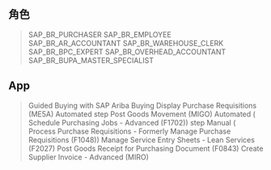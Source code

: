 ## 角色
> SAP_BR_PURCHASER
> SAP_BR_EMPLOYEE
> SAP_BR_AR_ACCOUNTANT
> SAP_BR_WAREHOUSE_CLERK
> SAP_BR_BPC_EXPERT
> SAP_BR_OVERHEAD_ACCOUNTANT
> SAP_BR_BUPA_MASTER_SPECIALIST
## App
> Guided Buying with SAP Ariba Buying
> Display Purchase Requisitions (ME5A)
> Automated step
> Post Goods Movement (MIGO)
> Automated ( Schedule Purchasing Jobs - Advanced (F1702)) step
> Manual ( Process Purchase Requisitions - Formerly Manage Purchase Requisitions (F1048))
> Manage Service Entry Sheets - Lean Services (F2027)
> Post Goods Receipt for Purchasing Document (F0843)
> Create Supplier Invoice - Advanced (MIRO)